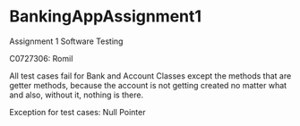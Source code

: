 # BankingAppAssignment1
Assignment 1 Software Testing

C0727306: Romil

All test cases fail for Bank and Account Classes except the methods that are getter methods, because the account is not getting created no matter what and also, without it, nothing is there.

Exception for test cases: Null Pointer
